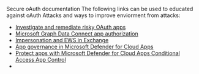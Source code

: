Secure oAuth documentation
The following links can be used to educated against oAuth Attacks and ways to improve enviorment from attacks:


- [Investigate and remediate risky OAuth apps](https://learn.microsoft.com/en-us/defender-cloud-apps/investigate-risky-oauth)
- [Microsoft Graph Data Connect app authorization](https://learn.microsoft.com/en-us/graph/app-authorization?ocid=magicti_ta_learndoc)
- [Impersonation and EWS in Exchange](https://learn.microsoft.com/en-us/exchange/client-developer/exchange-web-services/impersonation-and-ews-in-exchange?ocid=magicti_ta_learndoc)
- [App governance in Microsoft Defender for Cloud Apps](https://learn.microsoft.com/en-us/defender-cloud-apps/app-governance-manage-app-governance?ocid=magicti_ta_learndoc)
- [Protect apps with Microsoft Defender for Cloud Apps Conditional Access App Control](https://learn.microsoft.com/en-us/defender-cloud-apps/proxy-intro-aad?ocid=magicti_ta_learndoc)
- 

















